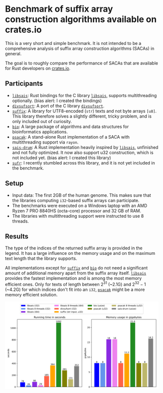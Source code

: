 # Benchmark of suffix array construction algorithms available on crates.io

This is a very short and simple benchmark. It is not intended to be a comprehensive analysis of suffix array construction algorithms (SACAs) in general.

The goal is to roughly compare the performance of SACAs that are available for Rust developers on [crates.io].

[crates.io]: https://crates.io

## Participants

- [`libsais`](https://github.com/feldroop/libsais-rs): Rust bindings for the C library [`libsais`], supports multithreading optionally. (bias alert: I created the bindings)
- [`divsufsort`](https://github.com/fasterthanlime/stringsearch): A port of the C library [`divsufsort`].
- [`suffix`]: A library for UTF8-encoded (`str`) texts and not byte arrays `[u8]`. This library therefore solves a slightly different, tricky problem, and is only included out of curiosity.
- [`bio`]: A large package of algorithms and data structures for bioinformatics applications.
- [`psacak`]: A stand-alone Rust implementation of a SACA with multithreading support via `rayon`.
- [`sais-drum`]: A Rust implementation heavily inspired by [`libsais`], unfinished and not fully optimized. It now also support u32 construction, which is not included yet. (bias alert: I created this library)
- [`sufr`]: I recently stumbled across this library, and it is not yet included in the benchmark.
 
## Setup

- Input data: The first 2GB of the human genome. This makes sure that the libraries computing `i32`-based suffix arrays can participate. 
- The benchmarks were executed on a Windows laptop with an AMD Ryzen 7 PRO 8840HS (octa-core) processor and 32 GB of RAM.
- The libraries with multithreading support were instructed to use 8 threads.

## Results

The type of the indices of the returned suffix array is provided in the legend. It has a large influence on the memory usage and on the maximum text length that the library supports. 

All implementations except for [`suffix`] and [`bio`] do not need a significant amount of additional memory apart from the suffix array itself. [`libsais`] provides the fastest implementation and is among the most memory efficient ones. 
Only for texts of length between $2^{31}$ (~2.1G) and $2^{32} -1$ (~4.2G) for which indices don't fit into an `i32`, [`psacak`] might be a more memory efficient solution.

<img src="plot/plot.svg" />

[`libsais`]: https://github.com/IlyaGrebnov/libsais
[`divsufsort`]: https://github.com/y-256/libdivsufsort
[`suffix`]: https://github.com/BurntSushi/suffix
[`bio`]: https://github.com/rust-bio/rust-bio
[`psacak`]: https://github.com/hucsmn/psacak
[`sais-drum`]: https://github.com/feldroop/sais-drum 
[`sufr`]: https://github.com/TravisWheelerLab/sufr

